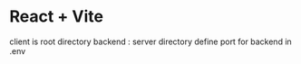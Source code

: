 # React + Vite

client is root directory 
backend : server directory 
define port for backend in .env 

